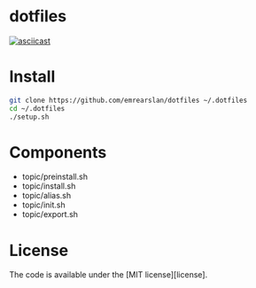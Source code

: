 # dotfiles

[![asciicast](https://asciinema.org/a/539147.svg)](https://asciinema.org/a/539147)

# Install

```sh
git clone https://github.com/emrearslan/dotfiles ~/.dotfiles
cd ~/.dotfiles
./setup.sh
```

# Components

* topic/preinstall.sh
* topic/install.sh
* topic/alias.sh
* topic/init.sh
* topic/export.sh

# License

The code is available under the [MIT license][license].